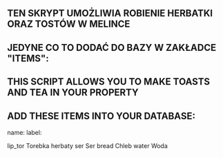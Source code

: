 ## TEN SKRYPT UMOŻLIWIA ROBIENIE HERBATKI ORAZ TOSTÓW W MELINCE
## JEDYNE CO TO DODAĆ DO BAZY W ZAKŁADCE "ITEMS": 

## THIS SCRIPT ALLOWS YOU TO MAKE TOASTS AND TEA IN YOUR PROPERTY
## ADD THESE ITEMS INTO YOUR DATABASE:


name:       label:

lip_tor     Torebka herbaty
ser         Ser
bread       Chleb
water       Woda

